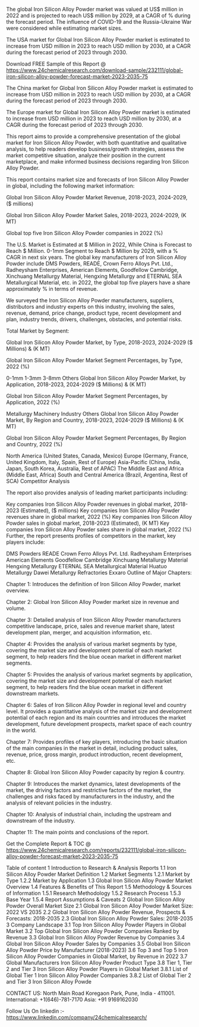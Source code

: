 The global Iron Silicon Alloy Powder market was valued at US$ million in 2022 and is projected to reach US$ million by 2029, at a CAGR of % during the forecast period. The influence of COVID-19 and the Russia-Ukraine War were considered while estimating market sizes.

The USA market for Global  Iron Silicon Alloy Powder  market is estimated to increase from USD million in 2023 to reach USD million by 2030, at a CAGR during the forecast period of 2023 through 2030.

Download FREE Sample of this Report @ https://www.24chemicalresearch.com/download-sample/232111/global-iron-silicon-alloy-powder-forecast-market-2023-2035-75

The China market for Global  Iron Silicon Alloy Powder  market is estimated to increase from USD million in 2023 to reach USD million by 2030, at a CAGR during the forecast period of 2023 through 2030.

The Europe market for Global  Iron Silicon Alloy Powder  market is estimated to increase from USD million in 2023 to reach USD million by 2030, at a CAGR during the forecast period of 2023 through 2030.

This report aims to provide a comprehensive presentation of the global market for Iron Silicon Alloy Powder, with both quantitative and qualitative analysis, to help readers develop business/growth strategies, assess the market competitive situation, analyze their position in the current marketplace, and make informed business decisions regarding Iron Silicon Alloy Powder.

This report contains market size and forecasts of Iron Silicon Alloy Powder in global, including the following market information:

Global Iron Silicon Alloy Powder Market Revenue, 2018-2023, 2024-2029, ($ millions)

Global Iron Silicon Alloy Powder Market Sales, 2018-2023, 2024-2029, (K MT)

Global top five Iron Silicon Alloy Powder companies in 2022 (%)

The U.S. Market is Estimated at $ Million in 2022, While China is Forecast to Reach $ Million.
0-1mm Segment to Reach $ Million by 2029, with a % CAGR in next six years.
The global key manufacturers of Iron Silicon Alloy Powder include DMS Powders, READE, Crown Ferro Alloys Pvt. Ltd., Radheysham Enterprises, American Elements, Goodfellow Cambridge, Xinchuang Metallurgy Material, Hengxing Metallurgy and ETERNAL SEA Metallurgical Material, etc. in 2022, the global top five players have a share approximately % in terms of revenue.

We surveyed the Iron Silicon Alloy Powder manufacturers, suppliers, distributors and industry experts on this industry, involving the sales, revenue, demand, price change, product type, recent development and plan, industry trends, drivers, challenges, obstacles, and potential risks.

Total Market by Segment:

Global Iron Silicon Alloy Powder Market, by Type, 2018-2023, 2024-2029 ($ Millions) & (K MT)

Global Iron Silicon Alloy Powder Market Segment Percentages, by Type, 2022 (%)

0-1mm
1-3mm
3-8mm
Others
Global Iron Silicon Alloy Powder Market, by Application, 2018-2023, 2024-2029 ($ Millions) & (K MT)

Global Iron Silicon Alloy Powder Market Segment Percentages, by Application, 2022 (%)

Metallurgy
Machinery Industry
Others
Global Iron Silicon Alloy Powder Market, By Region and Country, 2018-2023, 2024-2029 ($ Millions) & (K MT)

Global Iron Silicon Alloy Powder Market Segment Percentages, By Region and Country, 2022 (%)

North America (United States, Canada, Mexico)
Europe (Germany, France, United Kingdom, Italy, Spain, Rest of Europe)
Asia-Pacific (China, India, Japan, South Korea, Australia, Rest of APAC)
The Middle East and Africa (Middle East, Africa)
South and Central America (Brazil, Argentina, Rest of SCA)
Competitor Analysis

The report also provides analysis of leading market participants including:

Key companies Iron Silicon Alloy Powder revenues in global market, 2018-2023 (Estimated), ($ millions)
Key companies Iron Silicon Alloy Powder revenues share in global market, 2022 (%)
Key companies Iron Silicon Alloy Powder sales in global market, 2018-2023 (Estimated), (K MT)
Key companies Iron Silicon Alloy Powder sales share in global market, 2022 (%)
Further, the report presents profiles of competitors in the market, key players include:

DMS Powders
READE
Crown Ferro Alloys Pvt. Ltd.
Radheysham Enterprises
American Elements
Goodfellow Cambridge
Xinchuang Metallurgy Material
Hengxing Metallurgy
ETERNAL SEA Metallurgical Material
Huatuo Metallurgy
Dawei Metallurgy Refractories
Exxaro
Outline of Major Chapters:

Chapter 1: Introduces the definition of Iron Silicon Alloy Powder, market overview.

Chapter 2: Global Iron Silicon Alloy Powder market size in revenue and volume.

Chapter 3: Detailed analysis of Iron Silicon Alloy Powder manufacturers competitive landscape, price, sales and revenue market share, latest development plan, merger, and acquisition information, etc.

Chapter 4: Provides the analysis of various market segments by type, covering the market size and development potential of each market segment, to help readers find the blue ocean market in different market segments.

Chapter 5: Provides the analysis of various market segments by application, covering the market size and development potential of each market segment, to help readers find the blue ocean market in different downstream markets.

Chapter 6: Sales of Iron Silicon Alloy Powder in regional level and country level. It provides a quantitative analysis of the market size and development potential of each region and its main countries and introduces the market development, future development prospects, market space of each country in the world.

Chapter 7: Provides profiles of key players, introducing the basic situation of the main companies in the market in detail, including product sales, revenue, price, gross margin, product introduction, recent development, etc.

Chapter 8: Global Iron Silicon Alloy Powder capacity by region & country.

Chapter 9: Introduces the market dynamics, latest developments of the market, the driving factors and restrictive factors of the market, the challenges and risks faced by manufacturers in the industry, and the analysis of relevant policies in the industry.

Chapter 10: Analysis of industrial chain, including the upstream and downstream of the industry.

Chapter 11: The main points and conclusions of the report.

Get the Complete Report & TOC @ https://www.24chemicalresearch.com/reports/232111/global-iron-silicon-alloy-powder-forecast-market-2023-2035-75

Table of content
1 Introduction to Research & Analysis Reports
1.1 Iron Silicon Alloy Powder Market Definition
1.2 Market Segments
1.2.1 Market by Type
1.2.2 Market by Application
1.3 Global Iron Silicon Alloy Powder Market Overview
1.4 Features & Benefits of This Report
1.5 Methodology & Sources of Information
1.5.1 Research Methodology
1.5.2 Research Process
1.5.3 Base Year
1.5.4 Report Assumptions & Caveats
2 Global Iron Silicon Alloy Powder Overall Market Size
2.1 Global Iron Silicon Alloy Powder Market Size: 2022 VS 2035
2.2 Global Iron Silicon Alloy Powder Revenue, Prospects & Forecasts: 2018-2035
2.3 Global Iron Silicon Alloy Powder Sales: 2018-2035
3 Company Landscape
3.1 Top Iron Silicon Alloy Powder Players in Global Market
3.2 Top Global Iron Silicon Alloy Powder Companies Ranked by Revenue
3.3 Global Iron Silicon Alloy Powder Revenue by Companies
3.4 Global Iron Silicon Alloy Powder Sales by Companies
3.5 Global Iron Silicon Alloy Powder Price by Manufacturer (2018-2023)
3.6 Top 3 and Top 5 Iron Silicon Alloy Powder Companies in Global Market, by Revenue in 2022
3.7 Global Manufacturers Iron Silicon Alloy Powder Product Type
3.8 Tier 1, Tier 2 and Tier 3 Iron Silicon Alloy Powder Players in Global Market
3.8.1 List of Global Tier 1 Iron Silicon Alloy Powder Companies
3.8.2 List of Global Tier 2 and Tier 3 Iron Silicon Alloy Powde

CONTACT US:
North Main Road Koregaon Park, Pune, India - 411001.
International: +1(646)-781-7170
Asia: +91 9169162030

Follow Us On linkedin :- https://www.linkedin.com/company/24chemicalresearch/
